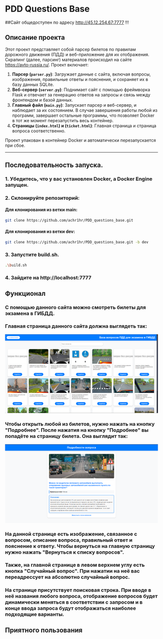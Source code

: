 # PDD Questions Base
##Сайт общедоступен по адресу http://45.12.254.67:7777 !!!
## Описание проекта
Этот проект представляет собой парсер билетов по правилам дорожного движения (ПДД) и веб-приложение для их отображения.  
Скрапинг (далее, парсинг) материалов происходил на сайте https://avto-russia.ru/. 
Проект включает:
1. **Парсер (`parser.py`)**: Загружает данные с сайта, включая вопросы, изображения, правильные ответы и пояснения, и сохраняет их в базу данных SQLite.
2. **Веб-сервер (`server.py`)**: Поднимает сайт с помощью фреймворка Flask и отвечает за генерацию ответов на запросы и связь между фронтендом и базой данных.
3. **Главный файл (`main.py`)**: Запускает парсер и веб-сервер, и наблюдает за их состоянием. В случае завершения работы любой из программ, завершает остальные программы, что позволяет Docker в тот же момент перезапустить весь контейнер.
4. **Страницы (`index.html`) и (`ticket.html`)**: Главная страница и страница вопроса соответственно.

Проект упакован в контейнер Docker и автоматически перезапускается при сбое.

---

## Последовательность запуска.

### 1. Убедитесь, что у вас установлен Docker, а Docker Engine запущен.

### 2. Склонируйте репозиторий:
#### Для клонирования из ветки main:
```bash
git clone https://github.com/achr1hr/PDD_questions_base.git
```
#### Для клонирования из ветки dev:
```bash
git clone https://github.com/achr1hr/PDD_questions_base.git -b dev
```
### 3. Запустите build.sh.
```bash
.\build.sh
```
### 4. Зайдите на http://localhost:7777

## Функционал
### С помощью данного сайта можно смотреть билеты для экзамена в ГИБДД.
### Главная страница данного сайта должна выглядеть так:
![alt text](preview1.png)
### Чтобы открыть любой из билетов, нужно нажать на кнопку "Подробнее". После нажатия на кнопку "Подробнее" вы попадёте на страницу билета. Она выглядит так:
![alt text](preview2.png)
### На данной странице есть изображение, связанное с вопросом, описание вопроса, правильный ответ и пояснение к ответу. Чтобы вернуться на главную страницу нужно нажать "Вернуться к списку вопросов".

### Также, на главной странице в левом верхнем углу есть кнопка "Случайный вопрос". При нажатии на неё вас переадрессует на абсолютно случайный вопрос. 
### На странице присутствует поисковая строка. При вводе в неё названия любого вопроса, отображение вопросов будет динамически меняться в соответствии с запросом и в конце ввода запроса будут отображаться наиболее подходящие варианты.
## Приятного пользования
